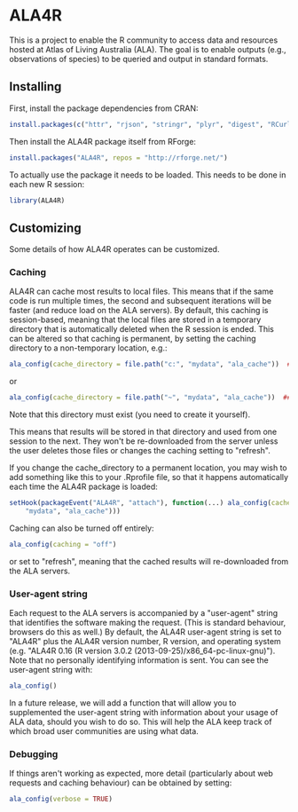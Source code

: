 # ALA4R

This is a project to enable the R community to access data and resources hosted at Atlas of Living Australia (ALA). The goal is to enable outputs (e.g., observations of species) to be queried and output in standard formats.

## Installing

First, install the package dependencies from CRAN:


```r
install.packages(c("httr", "rjson", "stringr", "plyr", "digest", "RCurl", "rgeos"))
```


Then install the ALA4R package itself from RForge:

```r
install.packages("ALA4R", repos = "http://rforge.net/")
```


To actually use the package it needs to be loaded. This needs to be done in each new R session:


```r
library(ALA4R)
```


## Customizing

Some details of how ALA4R operates can be customized.

### Caching
ALA4R can cache most results to local files. This means that if the same code is run multiple times, the second and subsequent iterations will be faster (and reduce load on the ALA servers). By default, this caching is session-based, meaning that the local files are stored in a temporary directory that is automatically deleted when the R session is ended. This can be altered so that caching is permanent, by setting the caching directory to a non-temporary location, e.g.:


```r
ala_config(cache_directory = file.path("c:", "mydata", "ala_cache"))  ## Windows
```


or 


```r
ala_config(cache_directory = file.path("~", "mydata", "ala_cache"))  ## Linux
```


Note that this directory must exist (you need to create it yourself).

This means that results will be stored in that directory and used from one session to the next. They won't be re-downloaded from the server unless the user deletes those files or changes the caching setting to "refresh".

If you change the cache_directory to a permanent location, you may wish to add something like this to your .Rprofile file, so that it happens automatically each time the ALA4R package is loaded:


```r
setHook(packageEvent("ALA4R", "attach"), function(...) ala_config(cache_directory = file.path("~", 
    "mydata", "ala_cache")))
```


Caching can also be turned off entirely:


```r
ala_config(caching = "off")
```


or set to "refresh", meaning that the cached results will re-downloaded from the ALA servers.

### User-agent string
Each request to the ALA servers is accompanied by a "user-agent" string that identifies the software making the request. (This is standard behaviour, browsers do this as well.) By default, the ALA4R user-agent string is set to "ALA4R" plus the ALA4R version number, R version, and operating system (e.g. "ALA4R 0.16 (R version 3.0.2 (2013-09-25)/x86_64-pc-linux-gnu)"). Note that no personally identifying information is sent. You can see the user-agent string with:


```r
ala_config()
```


In a future release, we will add a function that will allow you to supplemented the user-agent string with information about your usage of ALA data, should you wish to do so. This will help the ALA keep track of which broad user communities are using what data.

### Debugging
If things aren't working as expected, more detail (particularly about web requests and caching behaviour) can be obtained by setting:


```r
ala_config(verbose = TRUE)
```

